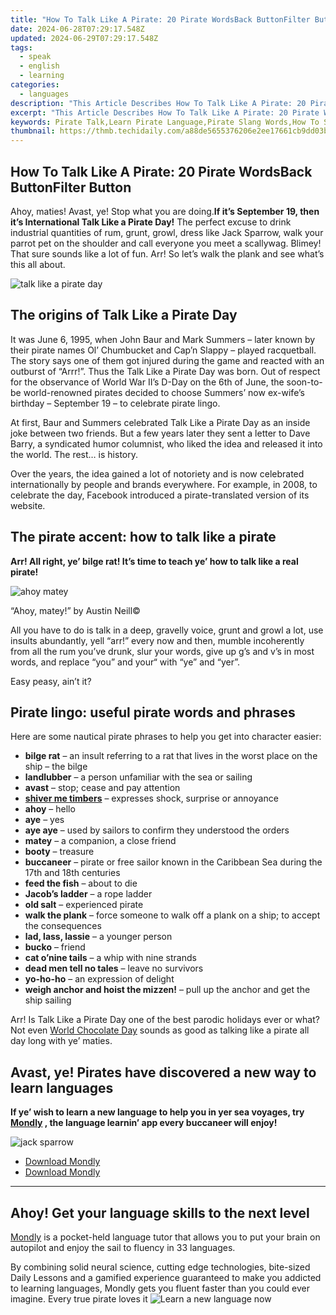 ```yaml
---
title: "How To Talk Like A Pirate: 20 Pirate WordsBack ButtonFilter Button"
date: 2024-06-28T07:29:17.548Z
updated: 2024-06-29T07:29:17.548Z
tags:
  - speak
  - english
  - learning
categories:
  - languages
description: "This Article Describes How To Talk Like A Pirate: 20 Pirate WordsBack ButtonFilter Button"
excerpt: "This Article Describes How To Talk Like A Pirate: 20 Pirate WordsBack ButtonFilter Button"
keywords: Pirate Talk,Learn Pirate Language,Pirate Slang Words,How To Speak Like a Pirate,20 Pirate Expressions,Pirate Words Guide,Back Button Navigation Pirate Speech
thumbnail: https://thmb.techidaily.com/a88de5655376206e2ee17661cb9dd03b46b68bf81e7fb9a2b0bcd4cf8d7ba0d8.jpg
---
```


## How To Talk Like A Pirate: 20 Pirate WordsBack ButtonFilter Button

 Ahoy, maties! Avast, ye! Stop what you are doing.**If it’s September 19, then it’s International Talk Like a Pirate Day!** The perfect excuse to drink industrial quantities of rum, grunt, growl, dress like Jack Sparrow, walk your parrot pet on the shoulder and call everyone you meet a scallywag. Blimey! That sure sounds like a lot of fun. Arr! So let’s walk the plank and see what’s this all about.

![talk like a pirate day](https://media.giphy.com/media/5oVt3GSJuXKP6/giphy.gif "How To Talk Like A Pirate: 20 Pirate Words 2")

## The origins of Talk Like a Pirate Day

 It was June 6, 1995, when John Baur and Mark Summers – later known by their pirate names Ol’ Chumbucket and Cap’n Slappy – played racquetball. The story says one of them got injured during the game and reacted with an outburst of “Arrr!”. Thus the Talk Like a Pirate Day was born. Out of respect for the observance of World War II’s D-Day on the 6th of June, the soon-to-be world-renowned pirates decided to choose Summers’ now ex-wife’s birthday – September 19 – to celebrate pirate lingo.

 At first, Baur and Summers celebrated Talk Like a Pirate Day as an inside joke between two friends. But a few years later they sent a letter to Dave Barry, a syndicated humor columnist, who liked the idea and released it into the world. The rest… is history.

 Over the years, the idea gained a lot of notoriety and is now celebrated internationally by people and brands everywhere. For example, in 2008, to celebrate the day, Facebook introduced a pirate-translated version of its website.

## The pirate accent: how to talk like a pirate

 **Arr! All right, ye’ bilge rat! It’s time to teach ye’ how to talk like a real pirate!**

![ahoy matey](https://edge.mondly.com/blog/wp-content/uploads/2019/09/ahoy-matey-1024x575.jpg "How To Talk Like A Pirate: 20 Pirate Words 3")

 “Ahoy, matey!” by Austin Neill©

 All you have to do is talk in a deep, gravelly voice, grunt and growl a lot, use insults abundantly, yell “arr!” every now and then, mumble incoherently from all the rum you’ve drunk, slur your words, give up g’s and v’s in most words, and replace “you” and your“ with “ye” and “yer”.

Easy peasy, ain’t it?

## Pirate lingo: useful pirate words and phrases

 Here are some nautical pirate phrases to help you get into character easier:

* **bilge rat** – an insult referring to a rat that lives in the worst place on the ship – the bilge
* **landlubber** – a person unfamiliar with the sea or sailing
* **avast** – stop; cease and pay attention
* **[shiver me timbers](https://en.wikipedia.org/wiki/Shiver%5Fmy%5Ftimbers)**  – expresses shock, surprise or annoyance
* **ahoy** – hello
* **aye** – yes
* **aye aye** – used by sailors to confirm they understood the orders
* **matey** – a companion, a close friend
* **booty** – treasure
* **buccaneer** – pirate or free sailor known in the Caribbean Sea during the 17th and 18th centuries
* **feed the fish** – about to die
* **Jacob’s ladder** – a rope ladder
* **old salt** – experienced pirate
* **walk the plank** – force someone to walk off a plank on a ship; to accept the consequences
* **lad, lass, lassie** – a younger person
* **bucko** – friend
* **cat o’nine tails** – a whip with nine strands
* **dead men tell no tales** – leave no survivors
* **yo-ho-ho** – an expression of delight
* **weigh anchor and hoist the mizzen!** – pull up the anchor and get the ship sailing

 Arr! Is Talk Like a Pirate Day one of the best parodic holidays ever or what? Not even [World Chocolate Day](https://shop.mondly.com/affiliate.php?ACCOUNT=ATISTUDI&AFFILIATE=108875&PATH=https://www.mondly.com?AFFILIATE=108875) sounds as good as talking like a pirate all day long with ye’ maties.

## Avast, ye! Pirates have discovered a new way to learn languages

 **If ye’ wish to learn a new language to help you in yer sea voyages, try [Mondly](https://app.adjust.io/5ixfg4k?campaign=blog-post-id-3348&fallback=https%3A%2F%2Fapp.mondly.com?avangate%5Fsrc=blog-post-id-3348&redirect%5Fandroid=https%3A%2F%2Fplay.google.com%2Fstore%2Fapps%2Fdetails%3Fid%3Dcom.atistudios.mondly.languages&redirect%5Fios=https%3A%2F%2Fitunes.apple.com%2Fapp%2Fid987873536&redirect%5Fmacos=https%3A%2F%2Fapp.mondly.com?avangate%5Fsrc=blog-post-id-3348) , the language learnin’ app every buccaneer will enjoy!**

![jack sparrow](https://media.giphy.com/media/LrIA0CryFKvN6/giphy.gif "How To Talk Like A Pirate: 20 Pirate Words 4")

* [Download Mondly](https://www.facebook.com/sharer/sharer.php?u=https%3A%2F%2Fwww.mondly.com%2Fblog%2Fahoy-its-talk-like-a-pirate-day-arr%2F&t=How+to+Talk+Like+a+Pirate%3A+20+Pirate+Words "Share on Facebook")
* [Download Mondly](https://shop.mondly.com/affiliate.php?ACCOUNT=ATISTUDI&AFFILIATE=108875&PATH=https://www.mondly.com?AFFILIATE=108875)

---

## Ahoy! Get your language skills to the next level

[Mondly](https://app.adjust.io/5ixfg4k?campaign=blog-post-id-3348&fallback=https%3A%2F%2Fapp.mondly.com?avangate%5Fsrc=blog-post-id-3348&redirect%5Fandroid=https%3A%2F%2Fplay.google.com%2Fstore%2Fapps%2Fdetails%3Fid%3Dcom.atistudios.mondly.languages&redirect%5Fios=https%3A%2F%2Fitunes.apple.com%2Fapp%2Fid987873536&redirect%5Fmacos=https%3A%2F%2Fapp.mondly.com?avangate%5Fsrc=blog-post-id-3348) is a pocket-held language tutor that allows you to put your brain on autopilot and enjoy the sail to fluency in 33 languages.

 By combining solid neural science, cutting edge technologies, bite-sized Daily Lessons and a gamified experience guaranteed to make you addicted to learning languages, Mondly gets you fluent faster than you could ever imagine. Every true pirate loves it ![Learn a new language now](https://adjt.mondly.com/5ixfg4k?campaign=blog-post-id-3348&fallback=https%3A%2F%2Fapp.mondly.com%3Futm%5Fmedium%3Dblog%5Fblog-post-id-3348%26utm%5Fsource%3Dblog-post-id-3348&redirect%5Fmacos=https%3A%2F%2Fapp.mondly.com%3Futm%5Fmedium%3Dblog%5Fblog-post-id-3348%26utm%5Fsource%3Dblog-post-id-3348&redirect%5Fandroid=https%3A%2F%2Fplay.google.com%2Fstore%2Fapps%2Fdetails%3Fid%3Dcom.atistudios.mondly.languages%3Futm%5Fmedium%3Dblog%5Fblog-post-id-3348%26utm%5Fsource%3Dblog-post-id-3348&redirect%5Fios=https%3A%2F%2Fapps.apple.com%2Fapp%2Fapple-store%2Fid987873536%3Fpt%3D78954800%26ct%3Dblog-post-id-3348%26mt%3D8 "Learn a new language now")

<ins class="adsbygoogle"
     style="display:block"
     data-ad-format="autorelaxed"
     data-ad-client="ca-pub-7571918770474297"
     data-ad-slot="1223367746"></ins>



<ins class="adsbygoogle"
     style="display:block"
     data-ad-client="ca-pub-7571918770474297"
     data-ad-slot="8358498916"
     data-ad-format="auto"
     data-full-width-responsive="true"></ins>


